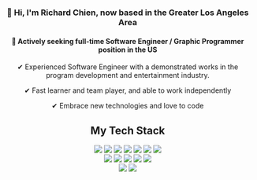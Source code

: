 <div align="center">
  <h3>👋 Hi, I'm Richard Chien, now based in the Greater Los Angeles Area</h3>
  <h4>🤔 Actively seeking full-time Software Engineer / Graphic Programmer position in the US</h4>
  <p>✔ Experienced Software Engineer with a demonstrated works in the program development and entertainment industry.</p>
  <p>✔ Fast learner and team player, and able to work independently</p>
  <p>✔ Embrace new technologies and love to code</p>
</div>

<div align="center">
  <h2>My Tech Stack</h2>
</div>

<div align="center">
  <img src="https://img.shields.io/badge/C++-00599C?&style=flat-square&logo=c%2B%2B&logoColor=white" />
  <img src="https://img.shields.io/badge/c%23%20-%23239120.svg?&style=flat-square&logo=c-sharp&logoColor=white" />
  <img src="https://img.shields.io/badge/-Java-007396?style=flat-square&logo=java" />
  <img src="https://img.shields.io/badge/-JavaScript-F7DF1E?style=flat-square&logo=javascript&logoColor=222222" />
  <img src="https://img.shields.io/badge/-Python-1E415D?style=flat-square&logo=python" />
  <img src="https://img.shields.io/badge/-TypeScript-007ACC?style=flat-square&logo=typescript" />
  <img src="https://img.shields.io/badge/-Swift-FA7343?style=flat-square&logo=swift&logoColor=white" />
</div>

<div align="center">
  <img src="https://img.shields.io/badge/-Node.js-339933?&style=flat-square&logo=node.js&logoColor=white"/>
  <img src="https://img.shields.io/badge/-MySQL-4479A1?style=flat-square&logo=mysql&logoColor=white" />
  <img src="https://img.shields.io/badge/angular%20-%23DD0031.svg?&style=flat-square&logo=angular&logoColor=white" />
  <img src="https://img.shields.io/badge/bootstrap%20-%23563D7C.svg?&style=flat-square&logo=bootstrap&logoColor=white" />
  <img src="https://img.shields.io/badge/-React-61DAF8?style=flat-square&logo=react&logoColor=222222" />
</div>

<div align="center">
  <img src="https://img.shields.io/badge/-OpenGL-red" />
  <img src=" https://img.shields.io/badge/-OpenCV-lightgrey" />
</div>

<!--
**chien1219/chien1219** is a ✨ _special_ ✨ repository because its `README.md` (this file) appears on your GitHub profile.
